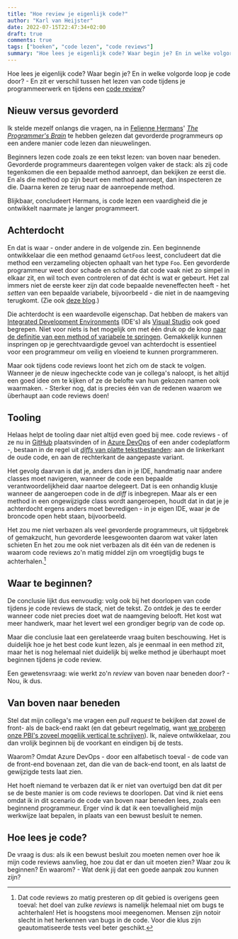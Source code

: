 ```yaml
---
title: "Hoe review je eigenlijk code?"
author: "Karl van Heijster"
date: 2022-07-15T22:47:34+02:00
draft: true
comments: true
tags: ["boeken", "code lezen", "code reviews"]
summary: "Hoe lees je eigenlijk code? Waar begin je? En in welke volgorde loop je code door? - En zit er verschil tussen het lezen van code tijdens je programmeerwerk en tijdens een code review? Ik stelde mezelf onlangs die vragen, na in Felienne Hermans' *The Programmer's Brain* te hebben gelezen dat gevorderde programmeurs op een andere manier code lezen dan nieuwelingen. "
---
```


Hoe lees je eigenlijk code? Waar begin je? En in welke volgorde loop je code door? - En zit er verschil tussen het lezen van code tijdens je programmeerwerk en tijdens een [code review](https://en.wikipedia.org/wiki/Code_review)?


## Nieuw versus gevorderd


Ik stelde mezelf onlangs die vragen, na in [Felienne Hermans](https://www.felienne.com/)' [*The Programmer's Brain*](https://www.manning.com/books/the-programmers-brain) te hebben gelezen dat gevorderde programmeurs op een andere manier code lezen dan nieuwelingen. 


Beginners lezen code zoals ze een tekst lezen: van boven naar beneden. Gevorderde programmeurs daarentegen volgen vaker de stack: als zij code tegenkomen die een bepaalde method aanroept, dan bekijken ze eerst die. En als die method op zijn beurt een method aanroept, dan inspecteren ze die. Daarna keren ze terug naar de aanroepende method.


Blijkbaar, concludeert Hermans, is code lezen een vaardigheid die je ontwikkelt naarmate je langer programmeert. 


## Achterdocht


En dat is waar - onder andere in de volgende zin. Een beginnende ontwikkelaar die een method genaamd `GetFoos` leest, concludeert dat die method een verzameling objecten ophaalt van het type `Foo`. Een gevorderde programmeur weet door schade en schande dat code vaak niet zo simpel in elkaar zit, en wil toch even controleren of dat écht is wat er gebeurt. Het zal immers niet de eerste keer zijn dat code bepaalde neveneffecten heeft - het *setten* van een bepaalde variabele, bijvoorbeeld - die niet in de naamgeving terugkomt. (Zie ook [deze blog](/blog/22/07/wat-zijn-eerlijke-functies/).)


Die achterdocht is een waardevolle eigenschap. Dat hebben de makers van [Integrated Development Environments](https://en.wikipedia.org/wiki/Integrated_development_environment) (IDE's) als [Visual Studio](https://visualstudio.microsoft.com/) ook goed begrepen. Niet voor niets is het mogelijk om met één druk op de knop [naar de definitie van een method of variabele te springen](https://docs.microsoft.com/en-us/visualstudio/ide/go-to-and-peek-definition). Gemakkelijk kunnen inspringen op je gerechtvaardigde gevoel van achterdocht is essentieel voor een programmeur om veilig en vloeiend te kunnen prorgrammeren.


Maar ook tijdens code reviews loont het zich om de stack te volgen. Wanneer je de nieuw ingecheckte code van je collega's naloopt, is het altijd een goed idee om te kijken of ze de belofte van hun gekozen namen ook waarmaken. - Sterker nog, dat is precies één van de redenen waarom we überhaupt aan code reviews doen!


## Tooling


Helaas helpt de tooling daar niet altijd even goed bij mee. code reviews - of ze nu in [GitHub](https://github.com/) plaatsvinden of in [Azure DevOps](https://azure.microsoft.com/nl-nl/services/devops/) of een ander codeplatform -, bestaan in de regel uit [*diffs* van platte tekstbestanden](https://nl.wikipedia.org/wiki/Bestanden_vergelijken): aan de linkerkant de oude code, en aan de rechterkant de aangepaste variant. 


Het gevolg daarvan is dat je, anders dan in je IDE, handmatig naar andere classes moet navigeren, wanneer de code een bepaalde verantwoordelijkheid daar naartoe delegeert. Dat is een onhandig klusje wanneer de aangeroepen code in de *diff* is inbegrepen. Maar als er een method in een ongewijzigde class wordt aangeroepen, houdt dat in dat je je achterdocht ergens anders moet bevredigen - in je eigen IDE, waar je de broncode open hebt staan, bijvoorbeeld.


Het zou me niet verbazen als veel gevorderde programmeurs, uit tijdgebrek of gemakzucht, hun gevorderde leesgewoonten daarom wat vaker laten schieten En het zou me ook niet verbazen als dit één van de redenen is waarom code reviews zo'n matig middel zijn om vroegtijdig bugs te achterhalen.[^1]


## Waar te beginnen?


De conclusie lijkt dus eenvoudig: volg ook bij het doorlopen van code tijdens je code reviews de stack, niet de tekst. Zo ontdek je des te eerder wanneer code niet precies doet wat de naamgeving belooft. Het kost wat meer handwerk, maar het levert wel een grondiger begrip van de code op. 


Maar die conclusie laat een gerelateerde vraag buiten beschouwing. Het is duidelijk hoe je het best code kunt lezen, als je eenmaal in een method zit, maar het is nog helemaal niet duidelijk bij welke method je überhaupt moet beginnen tijdens je code review.


Een gewetensvraag: wie werkt zo'n *review* van boven naar beneden door? - Nou, ik dus. 


## Van boven naar beneden


Stel dat mijn collega's me vragen een *pull request* te bekijken dat zowel de front- als de back-end raakt (en dat gebeurt regelmatig, want [we proberen onze PBI's zoveel mogelijk vertical te schrijven](/blog/21/10/horizontale-of-verticale-pbis/)). Ik, naïeve ontwikkelaar, zou dan vrolijk beginnen bij de voorkant en eindigen bij de tests. 


Waarom? Omdat Azure DevOps - door een alfabetisch toeval - de code van de front-end bovenaan zet, dan die van de back-end toont, en als laatst de gewijzigde tests laat zien.


Het hoeft niemand te verbazen dat ik er niet van overtuigd ben dat dit per se de beste manier is om code reviews te doorlopen. Dat vind ik niet eens omdat ik in dit scenario de code van boven naar beneden lees, zoals een beginnend programmeur. Erger vind ik dat ik een toevalligheid mijn werkwijze laat bepalen, in plaats van een bewust besluit te nemen.


## Hoe lees je code?


De vraag is dus: als ik een bewust besluit zou moeten nemen over hoe ik mijn code reviews aanvlieg, hoe zou dat er dan uit moeten zien? Waar zou ik beginnen? En waarom? - Wat denk jij dat een goede aanpak zou kunnen zijn?


[^1]: Dat code reviews zo matig presteren op dit gebied is overigens geen toeval: het doel van zulke *reviews* is namelijk helemaal niet om bugs te achterhalen! Het is hoogstens mooi meegenomen. Mensen zijn notoir slecht in het herkennen van bugs in de code. Voor die klus zijn geautomatiseerde tests veel beter geschikt.
